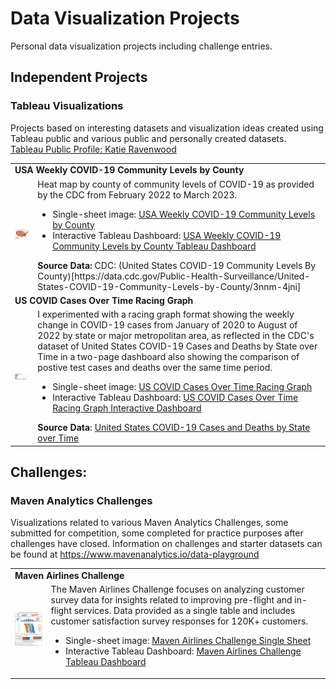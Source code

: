 # Data Visualization Projects
Personal data visualization projects including challenge entries.

## Independent Projects

### Tableau Visualizations
Projects based on interesting datasets and visualization ideas created using Tableau public and various public and personally created datasets. <br />
[Tableau Public Profile: Katie Ravenwood](https://public.tableau.com/app/profile/katie.ravenwood)

<table>
  <tr>
    <td colspan=2><b>USA Weekly COVID-19 Community Levels by County</b></td>
  </tr>
  <tr>
    <td><img src="https://github.com/katieravenwood/DataVizProjects/blob/215c4a353660774bc22c0b50a03a4e422626f40a/TableauViz/USCOVID-19LevelsbyCounty.png" width="200"></td>
    <td>
      Heat map by county of community levels of COVID-19 as provided by the CDC from February 2022 to March 2023.<br />
      <ul>
        <li>Single-sheet image: <a href="https://github.com/katieravenwood/DataVizProjects/blob/215c4a353660774bc22c0b50a03a4e422626f40a/TableauViz/USCOVID-19LevelsbyCounty.png" width=100>USA Weekly COVID-19 Community Levels by County</a></li>
        <li>Interactive Tableau Dashboard: <a href="https://public.tableau.com/views/USAWeeklyCOVID-19CommunityLevelsbyCountyFeb22-Mar23/UnitedStatesCOVID-19LevelsbyCounty?:language=en-US&:display_count=n&:origin=viz_share_link">USA Weekly COVID-19 Community Levels by County Tableau Dashboard</a></li></ul>
      <b>Source Data:</b> CDC: (United States COVID-19 Community Levels By County)[https://data.cdc.gov/Public-Health-Surveillance/United-States-COVID-19-Community-Levels-by-County/3nnm-4jni]
    </td>
  </tr>
   <tr>
    <td colspan=2><b>US COVID Cases Over Time Racing Graph</b></td>
  </tr>
  <tr>
    <td><img src="https://github.com/katieravenwood/DataVizProjects/blob/ea2a3de3f0bdfbaf311b117271f00f1add64bc78/TableauViz/US%20COVID%20Cases%20Over%20Time.png" width="200"></td>
    <td>
      I experimented with a racing graph format showing the weekly change in COVID-19 cases from January of 2020 to August of 2022 by state or major metropolitan area, as reflected in the CDC's dataset of United States COVID-19 Cases and Deaths by State over Time in a two-page dashboard also showing the comparison of postive test cases and deaths over the same time period.<br />
      <ul>
        <li>Single-sheet image: <a href="https://github.com/katieravenwood/DataVizProjects/blob/ea2a3de3f0bdfbaf311b117271f00f1add64bc78/TableauViz/US%20COVID%20Cases%20Over%20Time.png" width=100>US COVID Cases Over Time Racing Graph</a></li>
        <li>Interactive Tableau Dashboard: <a href="https://public.tableau.com/views/USCOVIDCasesOverTimeByStateMetroandTotalCasesvs_Deaths/USCOVIDCasesOverTime?:language=en-US&:display_count=n&:origin=viz_share_link">US COVID Cases Over Time Racing Graph Interactive Dashboard</a></li></ul>
<b>Source Data</b>: <a href="https://data.cdc.gov/d/9mfq-cb36">United States COVID-19 Cases and Deaths by State over Time</a>
    </td>
  </tr>
</table>


## Challenges:

### Maven Analytics Challenges
Visualizations related to various Maven Analytics Challenges, some submitted for competition, some completed for practice purposes after challenges have closed. Information on challenges and starter datasets can be found at https://www.mavenanalytics.io/data-playground

<table>
  <tr>
    <td colspan=2><b>Maven Airlines Challenge</b></td><tr>
  <tr>
    <td><img src="Challenges/Maven/MavenAirlinesChallenge/KRMAAirlineCSDashboard.png" width="200" ></td>
    <td>The Maven Airlines Challenge focuses on analyzing customer survey data for insights related to improving pre-flight and in-flight services. Data provided as a single table and includes customer satisfaction survey responses for 120K+ customers.<br /><ul><li>Single-sheet image: <a href="Challenges/Maven/MavenAirlinesChallenge/KRMAAirlineCSDashboard.png" width=100>Maven Airlines Challenge Single Sheet</a></li><li>Interactive Tableau Dashboard: <a href="https://public.tableau.com/views/MavenAirlinesChallenge_16542779098730/CSDashboard_1?:language=en-US&:display_count=n&:origin=viz_share_link">Maven Airlines Challenge Tableau Dashboard</a></li></ul></td>
  </tr>
</table>
